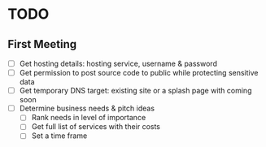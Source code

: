 # TODO

## First Meeting

- [ ] Get hosting details: hosting service, username & password
- [ ] Get permission to post source code to public while protecting sensitive data
- [ ] Get temporary DNS target: existing site or a splash page with coming soon
- [ ] Determine business needs & pitch ideas
  - [ ] Rank needs in level of importance
  - [ ] Get full list of services with their costs
  - [ ] Set a time frame
